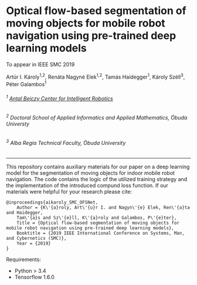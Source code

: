 # Optical flow-based segmentation of moving objects for mobile robot navigation using pre-trained deep learning models

To appear in IEEE SMC 2019

Artúr I. Károly<sup>1,2</sup>, Renáta Nagyné Elek<sup>1,2</sup>, Tamás Haidegger<sup>1</sup>, Károly Széll<sup>3</sup>, Péter Galambos<sup>1</sup>

###### <sup>1</sup> [Antal Bejczy Center for Intelligent Robotics](http://irob.uni-obuda.hu/?q=en)

###### <sup>2</sup> Doctoral School of Applied Informatics and Applied Mathematics, ́Óbuda Universty

###### <sup>3</sup> Alba Regia Technical Faculty, ́Óbuda University

***

This repository contains auxiliary materials for our paper on a deep learning model for the segmentation of moving objects for indoor mobile robot navigation. The code contains the logic of the utilized training strategy and the implementation of the introduced compund loss function. If our materials were helpful for your research please cite:

```
@inproceedings{aikaroly_SMC_OFSNet,
    Author = {K\'{a}roly, Art\'{u}r I. and Nagyn\'{e} Elek, Ren\'{a}ta and Haidegger,
    Tam\'{a}s and Sz\'{e}ll, K\'{a}roly and Galambos, P\'{e}ter},
    Title = {Optical flow-based segmentation of moving objects for mobile robot navigation using pre-trained deep learning models},
    Booktitle = {2019 IEEE International Conference on Systems, Man, and Cybernetics (SMC)},
    Year = {2019}
}
```

Requirements:

- Python > 3.4
- Tensorflow 1.6.0
